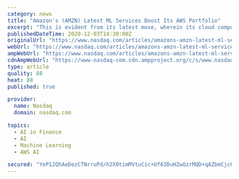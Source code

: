 ```yaml
---
category: news
title: "Amazon's (AMZN) Latest ML Services Boost Its AWS Portfolio"
excerpt: "This is evident from its latest move, wherein its cloud computing arm Amazon Web Services (“AWS”) introduced five machine-learning services namely Amazon Monitron, Amazon Lookout for Equipment, AWS Panorama Appliance,"
publishedDateTime: 2020-12-03T14:30:00Z
originalUrl: "https://www.nasdaq.com/articles/amazons-amzn-latest-ml-services-boost-its-aws-portfolio-2020-12-03"
webUrl: "https://www.nasdaq.com/articles/amazons-amzn-latest-ml-services-boost-its-aws-portfolio-2020-12-03"
ampWebUrl: "https://www.nasdaq.com/articles/amazons-amzn-latest-ml-services-boost-its-aws-portfolio-2020-12-03?amp"
cdnAmpWebUrl: "https://www-nasdaq-com.cdn.ampproject.org/c/s/www.nasdaq.com/articles/amazons-amzn-latest-ml-services-boost-its-aws-portfolio-2020-12-03?amp"
type: article
quality: 88
heat: 88
published: true

provider:
  name: Nasdaq
  domain: nasdaq.com

topics:
  - AI in Finance
  - AI
  - Machine Learning
  - AWS AI

secured: "YeP12QhAeDezCTNrruPd/h2X0timMVtuCic+Uf63DuHZwOzrMQD+qAZbmCjcQrisjLlnOX3j8KDEB8ypj3fj3gtY+c412rhVEISbLnFtLvMn9LiIr0UR+uyi0lL28qmkZLTGapzFzwcdbYX8MYyOvpcVJ0dbRvug95PQzSyYYv3p2BI/9c/blkVo271NakLL8rKdBx8zhpUifV+KnANPXYT9u/cK0YncFrObZpiAyTqXNTmI2dUfFZ5r1KZ2/DhrzyYEwARUITC00OYh+Xs8oY0JSo4RBjShScIDNP7tk5wwcjZOM5P5pNSGygleYUAcElJxy5RmicItwJpCWxmdgUvuMNNLoegxItL9YkV7y3U=;9sYKNTAX0oIfkHq9aAu0Vg=="
---
```


